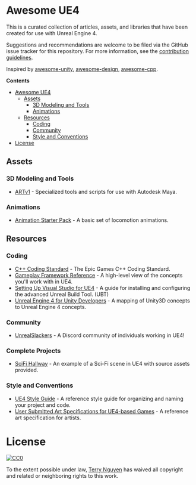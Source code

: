 # Awesome UE4

This is a curated collection of articles, assets, and libraries that have
been created for use with Unreal Engine 4.

Suggestions and recommendations are welcome to be filed via the GitHub issue
tracker for this repository. For more information, see the
[contribution guidelines](CONTRIBUTING.md).

Inspired by [awesome-unity](https://github.com/RyanNielson/awesome-unity),
[awesome-design](https://github.com/gztchan/awesome-design),
[awesome-cpp](https://github.com/fffaraz/awesome-cpp).

**Contents**

- [Awesome UE4](#awesome-ue4)
  - [Assets](#assets)
    - [3D Modeling and Tools](#3d-modeling-and-tools)
    - [Animations](#animations)
  - [Resources](#resources)
    - [Coding](#coding)
    - [Community](#community)
    - [Style and Conventions](#style-and-conventions)
- [License](#license)

## Assets

### 3D Modeling and Tools 
- [ARTv1](https://www.unrealengine.com/marketplace/maya-tools) - Specialized tools and scripts for use with Autodesk Maya.

### Animations
- [Animation Starter Pack](https://www.unrealengine.com/marketplace/animation-starter-pack) - A basic set of locomotion animations.

## Resources

### Coding
- [C++ Coding Standard](https://docs.unrealengine.com/latest/INT/Programming/Development/CodingStandard/index.html) - The Epic Games C++ Coding Standard.
- [Gameplay Framework Reference](https://docs.unrealengine.com/latest/INT/Gameplay/Framework/QuickReference/index.html) - A high-level view of the concepts you'll work with in UE4.
- [Setting Up Visual Studio for UE4](https://docs.unrealengine.com/latest/INT/Programming/Development/VisualStudioSetup/index.html) - A guide for installing and configuring the advanced Unreal Build Tool. (UBT)
- [Unreal Engine 4 for Unity Developers](https://docs.unrealengine.com/latest/INT/GettingStarted/FromUnity/) - A mapping of Unity3D concepts to Unreal Engine 4 concepts.

### Community
- [UnrealSlackers](http://unrealslackers.org/) - A Discord community of individuals working in UE4!

### Complete Projects
- [SciFi Hallway](https://www.unrealengine.com/marketplace/scifi-hallway) - An example of a Sci-Fi scene in UE4 with source assets provided.

### Style and Conventions
- [UE4 Style Guide](https://github.com/Allar/ue4-style-guide) - A reference style guide for organizing and naming your project and code.
- [User Submitted Art Specifications for UE4-based Games](https://wiki.unrealengine.com/User_Submitted_Art_Specifications) - A reference art specification for artists.

# License

[![CC0](http://mirrors.creativecommons.org/presskit/buttons/88x31/svg/cc-zero.svg)](https://creativecommons.org/publicdomain/zero/1.0/)

To the extent possible under law, [Terry Nguyen](https://terrehbyte.com) has
waived all copyright and related or neighboring rights to this work.